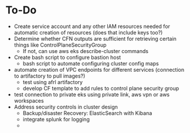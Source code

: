 # To-Do
* Create service account and any other IAM resources needed for automatic creation of resources (does that include keys too?)
* Determine whether CFN outputs are sufficient for retrieving certain things like ControlPlaneSecurityGroup
    * If not, can use aws eks describe-cluster commands
* Create bash script to configure bastion host
    * bash script to automate configuring cluster config maps
* automate creation of VPC endpoints for different services (connection to artifactory to pull images?)
    * test using afrl artifactory
    * develop CF template to add rules to control plane security group
* test connection to private eks using private link, aws vpn or aws workspaces
* Address security controls in cluster design
    * Backup/disaster Recovery: ElasticSearch with Kibana
    * integrate splunk for logging
    * 
